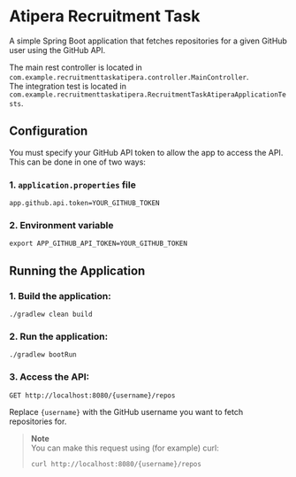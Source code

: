 # Atipera Recruitment Task

A simple Spring Boot application that fetches repositories for a given GitHub user using the GitHub API.

The main rest controller is located in `com.example.recruitmenttaskatipera.controller.MainController`. \
The integration test is located in `com.example.recruitmenttaskatipera.RecruitmentTaskAtiperaApplicationTests`.

## Configuration

You must specify your GitHub API token to allow the app to access the API. This can be done in one of two ways:

### 1. `application.properties` file 
```properties
app.github.api.token=YOUR_GITHUB_TOKEN
```

### 2. Environment variable
```shell
export APP_GITHUB_API_TOKEN=YOUR_GITHUB_TOKEN
```

## Running the Application
### 1. Build the application:
```shell
./gradlew clean build
```

### 2. Run the application:
```shell
./gradlew bootRun
```

### 3. Access the API:
```
GET http://localhost:8080/{username}/repos
```
Replace `{username}` with the GitHub username you want to fetch repositories for.

> **Note**\
> You can make this request using (for example) curl:
> ```shell
> curl http://localhost:8080/{username}/repos
> ```